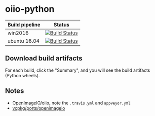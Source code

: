 # oiio-python

| Build pipeline | Status |
| ------------- | ------------- |
| win2016 | [![Build Status](https://fredrikaverpil.visualstudio.com/oiio-python/_apis/build/status/oiio-python-win2016?branchName=master)](https://fredrikaverpil.visualstudio.com/oiio-python/_build/latest?definitionId=5?branchName=master) |
| ubuntu 16.04 | [![Build Status](https://fredrikaverpil.visualstudio.com/oiio-python/_apis/build/status/oiio-python-ubuntu16.04?branchName=master)](https://fredrikaverpil.visualstudio.com/oiio-python/_build/latest?definitionId=6?branchName=master) |

## Download build artifacts

For each build, click the "Summary", and you will see the build artifacts (Python wheels).

## Notes

- [OpenImageIO/oiio](https://github.com/OpenImageIO/oiio), note the `.travis.yml` and `appveyor.yml`
- [vcpkg/ports/openimageio](https://github.com/Microsoft/vcpkg/tree/master/ports/openimageio)
